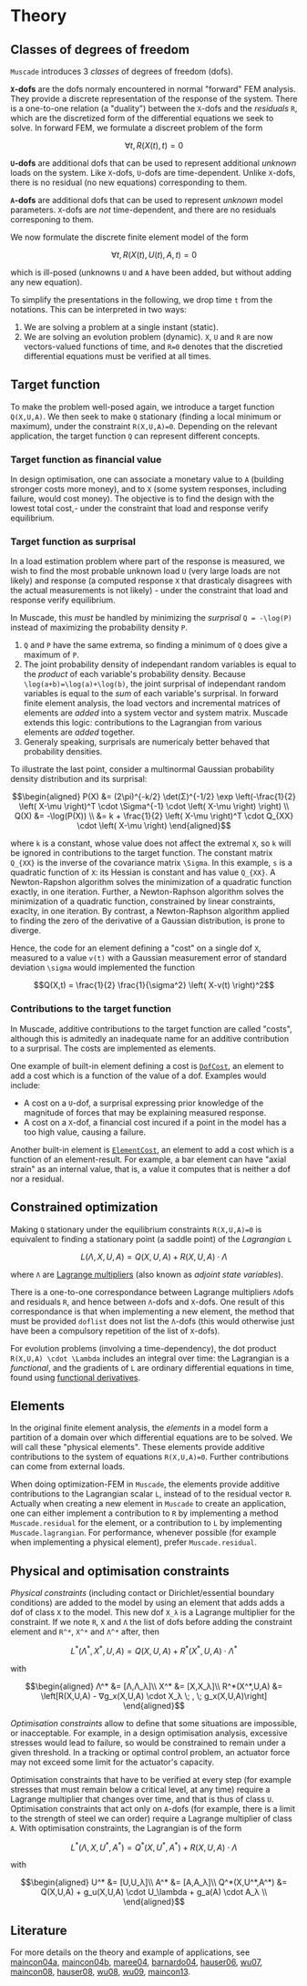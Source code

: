# Theory

## Classes of degrees of freedom

`Muscade` introduces 3 *classes* of degrees of freedom (dofs). 

**``X``-dofs** are the dofs normaly encountered in normal "forward" FEM analysis.  They provide a discrete representation of the response of the system. There is a one-to-one relation (a "duality") between the ``X``-dofs and the *residuals* ``R``, which are the discretized form of the differential equations we seek to solve. In forward FEM, we formulate a discreet problem of the form

```math
\forall t, R(X(t),t)=0
```

**``U``-dofs** are additional dofs that can be used to represent additional *unknown* loads on the system. Like ``X``-dofs, ``U``-dofs are time-dependent. Unlike ``X``-dofs, there is no residual (no new equations) corresponding to them.

**``A``-dofs** are additional dofs that can be used to represent *unknown* model parameters. ``X``-dofs are *not* time-dependent, and there are no residuals corresponing to them.

We now formulate the discrete finite element model of the form

```math
\forall t, R(X(t),U(t),A,t)=0
```

which is ill-posed (unknowns ``U`` and ``A`` have been added, but without adding any new equation).

To simplify the presentations in the following, we drop time ``t`` from the notations.  This can be interpreted in two ways:

1) We are solving a problem at a single instant (static). 
2) We are solving an evolution problem (dynamic).  ``X``, ``U`` and ``R`` are now vectors-valued functions of time, and ``R=0`` denotes that the discretied differential equations must be verified at all times. 

## Target function

To make the problem well-posed again, we introduce a target function ``Q(X,U,A)``.  We then seek to make ``Q`` stationary (finding a local minimum or maximum), under the constraint ``R(X,U,A)=0``. Depending on the relevant application, the target function ``Q`` can represent different concepts.

### Target function as financial value
In design optimisation, one can associate a monetary value to ``A`` (building stronger costs more money), and to ``X`` (some system responses, including failure, would cost money). The objective is to find the design with the lowest total cost,- under the constraint that load and response verify equilibrium.

### Target function as surprisal
In a load estimation problem where part of the response is measured, we wish to find the most probable unknown load ``U`` (very large loads are not likely) and response (a computed response ``X`` that drasticaly disagrees with the actual measurements is not likely) - under the constraint that load and response verify equilibrium.  

In Muscade, this *must* be handled by minimizing the *surprisal* ``Q = -\log(P)`` instead of maximizing the probability density ``P``. 

1) ``Q`` and ``P`` have the same extrema, so finding a minimum of ``Q`` does give a maximum of ``P``.  
2) The joint probability density of independant random variables is equal to the *product* of each variable's probability density. Because ``\log(a+b)=\log(a)+\log(b)``, the joint surprisal of independant random variables is equal to the *sum* of each variable's surprisal. In forward finite element analysis, the load vectors and incremental matrices of elements are *added* into a system vector and system matrix.  Muscade extends this logic: contributions to the Lagrangian from various elements are *added* together.
3) Generaly speaking, surprisals are numericaly better behaved that probability densities.  
 
To illustrate the last point, consider a multinormal Gaussian probability density distribution and its surprisal:
   
```math
\begin{aligned}
P(X) &= (2\pi)^{-k/2} \det(Σ)^{-1/2} \exp \left(-\frac{1}{2} \left( X-\mu \right)^T \cdot \Sigma^{-1} \cdot \left( X-\mu \right) \right) \\
Q(X) &= -\log(P(X)) \\
     &= k + \frac{1}{2} \left( X-\mu \right)^T \cdot Q_{XX} \cdot \left( X-\mu \right)
\end{aligned}
```

where ``k`` is a constant, whose value does not affect the extremal ``X``, so ``k`` will be ignored in contributions to the target function. The constant matrix ``Q_{XX}`` is the inverse of the covariance matrix ``\Sigma``. In this example, ``s`` is a quadratic function of ``X``: its Hessian is constant and has value ``Q_{XX}``.  A Newton-Rapshon algorithm solves the minimization of a quadratic function exactly, in one iteration.  Further, a Newton-Raphson algorithm solves the minimization of a quadratic function, constrained by linear constraints, exaclty, in one iteration.  By contrast, a Newton-Raphson algorithm applied to finding the zero of the derivative of a Gaussian distribution, is prone to diverge.

Hence, the code for an element defining a "cost" on a single dof ``X``, measured to a value ``v(t)`` with a Gaussian measurement error of standard deviation ``\sigma`` would implemented the function 

```math
Q(X,t) = \frac{1}{2} \frac{1}{\sigma^2} \left( X-v(t) \right)^2
```

### Contributions to the target function

In Muscade, additive contributions to the target function are called "costs", although this is admitedly an inadequate name for an additive contribution to a surprisal. The costs are implemented as elements.  

One example of built-in element defining a cost is [`DofCost`](@ref), an element to add a cost which is a function of the value of a dof. Examples would include:

- A cost on a ``U``-dof, a surprisal expressing prior knowledge of the magnitude of forces that may be explaining measured response.
- A cost on a ``X``-dof, a financial cost incured if a point in the model has a too high value, causing a failure.

Another built-in element is [`ElementCost`](@ref), an element to add a cost which is a function of an element-result. For example, a bar element can have "axial strain" as an internal value, that is, a value it computes that is neither a dof nor a residual. 

## Constrained optimization

Making ``Q`` stationary under the equilibrium constraints ``R(X,U,A)=0`` is equivalent to finding a stationary point (a saddle point) of the *Lagrangian* ``L``

```math
L(\Lambda,X,U,A) = Q(X,U,A) + R(X,U,A) \cdot \Lambda
```

where ``Λ`` are [Lagrange multipliers](https://en.wikipedia.org/wiki/Lagrange_multiplier) (also known as *adjoint state variables*).  

There is a one-to-one correspondance between Lagrange multipliers ``Λ``dofs and residuals  ``R``, and hence between ``Λ``-dofs and ``X``-dofs.  One result of this correspondance is that when implementing a new element, the method that must be provided `doflist` does not list the ``Λ``-dofs (this would otherwise just have been a compulsory repetition of the list of ``X``-dofs). 

For evolution problems (involving a time-dependency), the dot product ``R(X,U,A) \cdot \Lambda`` includes an integral over time: the Lagrangian is a *functional*, and the gradients of ``L`` are ordinary differential equations in time, found using [functional derivatives](https://en.wikipedia.org/wiki/Functional_derivative).  

## Elements

In the original finite element analysis, the *elements* in a model form a partition of a domain over which differential equations are to be solved. We will call these "physical elements".  These elements provide additive contributions to the system of equations ``R(X,U,A)=0``. Further contributions can come from external loads.

When doing optimization-FEM in `Muscade`, the elements provide additive contributions to the Lagrangian scalar ``L``, instead of to the residual vector ``R``. Actually when creating a new element in `Muscade` to create an application, one can either implement a contribution to ``R`` by implementing a method `Muscade.residual` for the element, or a contribution to ``L`` by implementing `Muscade.lagrangian`.  For performance, whenever possible (for example when implementing a physical element), prefer `Muscade.residual`. 

## Physical and optimisation constraints

*Physical constraints* (including contact or Dirichlet/essential boundary conditions) are added to the model by using an element that adds adds a dof of class ``X`` to the model.  This new dof ``X_λ`` is a Lagrange multiplier for the constraint. If we note ``R``, ``X`` and ``Λ`` the list of dofs before adding the constraint element and ``R^*``, ``X^*`` and ``Λ^*`` after, then  

```math
L^*(\Lambda^*,X^*,U,A) = Q(X,U,A)  + R^*(X^*,U,A) \cdot Λ^* 
```

with

```math
\begin{aligned}
Λ^* &= [Λ,Λ_λ]\\
X^* &= [X,X_λ]\\
R^*(X^*,U,A) &= \left[R(X,U,A) - ∇g_x(X,U,A) \cdot X_λ \; , \; g_x(X,U,A)\right]
\end{aligned}
```

*Optimisation constraints* allow to define that some situations are impossible, or inacceptable. For example, in a design optimisation analysis, excessive stresses would lead to failure, so would be constrained to remain under a given threshold. In a tracking or optimal control problem, an actuator force may not exceed some limit for the actuator's capacity.

Optimisation constraints that have to be verified at every step (for example stresses that must remain below a critical level, at any time) require a Lagrange multiplier that changes over time, and that is thus of class ``U``. Optimisation constraints that act only on ``A``-dofs (for example, there is a limit to the strength of steel we can order)  require a Lagrange multiplier of class ``A``.  With optimisation constraints, the Lagrangian is of the form

```math
L^*(\Lambda,X,U^*,A^*) = Q^*(X,U^*,A^*)  + R(X,U,A) \cdot Λ 
```

with

```math
\begin{aligned}
U^* &= [U,U_λ]\\
A^* &= [A,A_λ]\\
Q^*(X,U^*,A^*) &= Q(X,U,A) +  g_u(X,U,A) \cdot U_\lambda + g_a(A) \cdot A_λ \\
\end{aligned}
```

## Literature

For more details on the theory and example of applications, see [maincon04a](@cite), [maincon04b](@cite), [maree04](@cite), [barnardo04](@cite), [hauser06](@cite), [wu07](@cite), [maincon08](@cite), [hauser08](@cite), [wu08](@cite), [wu09](@cite), [maincon13](@cite). 



